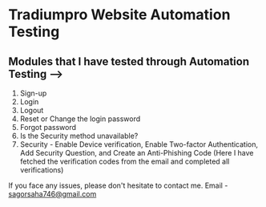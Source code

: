# Tradiumpro Website Automation Testing

## Modules that I have tested through Automation Testing -->
1. Sign-up
2. Login
3. Logout
4. Reset or Change the login password
5. Forgot password
6. Is the Security method unavailable?
7. Security - Enable Device verification, Enable Two-factor Authentication, Add Security Question, and Create an Anti-Phishing Code (Here I have fetched the verification codes from the email and completed all verifications)



If you face any issues, please don't hesitate to contact me.
Email - sagorsaha746@gmail.com
